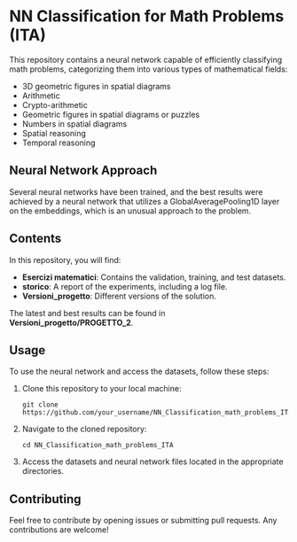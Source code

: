 # NN Classification for Math Problems (ITA)

This repository contains a neural network capable of efficiently classifying math problems, categorizing them into various types of mathematical fields:

- 3D geometric figures in spatial diagrams
- Arithmetic
- Crypto-arithmetic
- Geometric figures in spatial diagrams or puzzles
- Numbers in spatial diagrams
- Spatial reasoning
- Temporal reasoning

## Neural Network Approach

Several neural networks have been trained, and the best results were achieved by a neural network that utilizes a GlobalAveragePooling1D layer on the embeddings, which is an unusual approach to the problem.

## Contents

In this repository, you will find:

- **Esercizi matematici**: Contains the validation, training, and test datasets.
- **storico**: A report of the experiments, including a log file.
- **Versioni_progetto**: Different versions of the solution.

The latest and best results can be found in **Versioni_progetto/PROGETTO_2**.

## Usage

To use the neural network and access the datasets, follow these steps:

1. Clone this repository to your local machine:

    ```
    git clone https://github.com/your_username/NN_Classification_math_problems_ITA.git
    ```

2. Navigate to the cloned repository:

    ```
    cd NN_Classification_math_problems_ITA
    ```

3. Access the datasets and neural network files located in the appropriate directories.

## Contributing

Feel free to contribute by opening issues or submitting pull requests. Any contributions are welcome!
